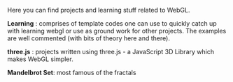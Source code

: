 Here you can find projects and learning stuff related to WebGL.

**Learning** : comprises of template codes one can use to quickly catch up with learning webgl or use as ground work for other projects. The examples are well commented (with bits of theory here and there).

**three.js** : projects written using three.js - a JavaScript 3D Library which makes WebGL simpler.  

**Mandelbrot Set**: most famous of the fractals